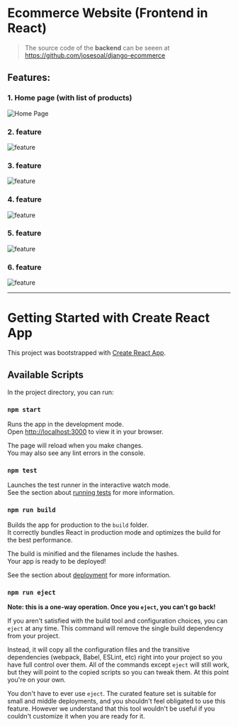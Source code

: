# Ecommerce Website (Frontend in React)

>The source code of the **backend** can be seeen at https://github.com/josesoal/django-ecommerce

## Features:

### 1. Home page (with list of products)

![Home Page](https://drive.google.com/uc?export=view&id=1oTlENlw3MYk6ieM21xoUVDkroPkaqRbw)

### 2. feature

![feature](https://drive.google.com/uc?export=view&id=1oTlENlw3MYk6ieM21xoUVDkroPkaqRb)

### 3. feature

![feature](https://drive.google.com/uc?export=view&id=1oTlENlw3MYk6ieM21xoUVDkroPkaqRb)

### 4. feature

![feature](https://drive.google.com/uc?export=view&id=1oTlENlw3MYk6ieM21xoUVDkroPkaqRb)

### 5. feature

![feature](https://drive.google.com/uc?export=view&id=1oTlENlw3MYk6ieM21xoUVDkroPkaqRb)

### 6. feature

![feature](https://drive.google.com/uc?export=view&id=1oTlENlw3MYk6ieM21xoUVDkroPkaqRb)

---

# Getting Started with Create React App

This project was bootstrapped with [Create React App](https://github.com/facebook/create-react-app).

## Available Scripts

In the project directory, you can run:

### `npm start`

Runs the app in the development mode.\
Open [http://localhost:3000](http://localhost:3000) to view it in your browser.

The page will reload when you make changes.\
You may also see any lint errors in the console.

### `npm test`

Launches the test runner in the interactive watch mode.\
See the section about [running tests](https://facebook.github.io/create-react-app/docs/running-tests) for more information.

### `npm run build`

Builds the app for production to the `build` folder.\
It correctly bundles React in production mode and optimizes the build for the best performance.

The build is minified and the filenames include the hashes.\
Your app is ready to be deployed!

See the section about [deployment](https://facebook.github.io/create-react-app/docs/deployment) for more information.

### `npm run eject`

**Note: this is a one-way operation. Once you `eject`, you can't go back!**

If you aren't satisfied with the build tool and configuration choices, you can `eject` at any time. This command will remove the single build dependency from your project.

Instead, it will copy all the configuration files and the transitive dependencies (webpack, Babel, ESLint, etc) right into your project so you have full control over them. All of the commands except `eject` will still work, but they will point to the copied scripts so you can tweak them. At this point you're on your own.

You don't have to ever use `eject`. The curated feature set is suitable for small and middle deployments, and you shouldn't feel obligated to use this feature. However we understand that this tool wouldn't be useful if you couldn't customize it when you are ready for it.
